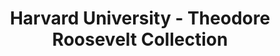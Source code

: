 ---
layout: repo
title: "Harvard University - Theodore Roosevelt Collection"
id: 17729
permalink: repos/17729/
---
